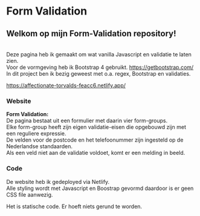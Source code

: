 # Form Validation

## Welkom op mijn Form-Validation repository!

\
Deze pagina heb ik gemaakt om wat vanilla Javascript en validatie te laten zien. \
Voor de vormgeving heb ik Bootstrap 4 gebruikt. https://getbootstrap.com/ \
In dit project ben ik bezig geweest met o.a. regex, Bootstrap en validaties.


https://affectionate-torvalds-feacc6.netlify.app/


### Website
**Form Validation:**\
De pagina bestaat uit een formulier met daarin vier form-groups. \
Elke form-group heeft zijn eigen validatie-eisen die opgebouwd zijn met een reguliere expressie.\
De velden voor de postcode en het telefoonummer zijn ingesteld op de Nederlandse standaarden.\
Als een veld niet aan de validatie voldoet, komt er een melding in beeld. 



### Code
De website heb ik gedeployed via Netlify. \
Alle styling wordt met Javascript en Boostrap gevormd daardoor is er geen CSS file aanwezig.

Het is statische code. Er hoeft niets gerund te worden.
